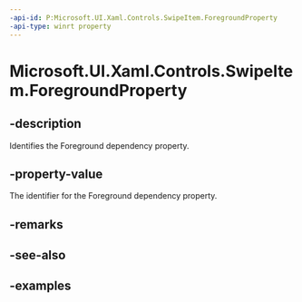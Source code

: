 ```yaml
---
-api-id: P:Microsoft.UI.Xaml.Controls.SwipeItem.ForegroundProperty
-api-type: winrt property
---
```

<!-- Property syntax.
public DependencyProperty ForegroundProperty { get; }
-->

# Microsoft.UI.Xaml.Controls.SwipeItem.ForegroundProperty


## -description

Identifies the Foreground dependency property.


## -property-value

The identifier for the Foreground dependency property.


## -remarks


## -see-also


## -examples


